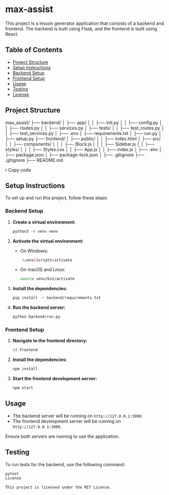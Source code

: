 # max-assist

This project is a lesson generator application that consists of a backend and frontend. The backend is built using Flask, and the frontend is built using React.

## Table of Contents

- [Project Structure](#project-structure)
- [Setup Instructions](#setup-instructions)
- [Backend Setup](#backend-setup)
- [Frontend Setup](#frontend-setup)
- [Usage](#usage)
- [Testing](#testing)
- [License](#license)

## Project Structure

max_assist/
├── backend/
│ ├── app/
│ │ ├── init.py
│ │ ├── config.py
│ │ ├── routes.py
│ │ ├── services.py
│ ├── tests/
│ │ ├── test_routes.py
│ │ ├── test_services.py
│ ├── .env
│ ├── requirements.txt
│ ├── run.py
│ ├── setup.py
├── frontend/
│ ├── public/
│ │ ├── index.html
│ ├── src/
│ │ ├── components/
│ │ │ ├── Block.js
│ │ │ ├── Sidebar.js
│ │ ├── styles/
│ │ │ ├── Styles.css
│ │ ├── App.js
│ │ ├── index.js
│ ├── .env
│ ├── package.json
│ ├── package-lock.json
│ ├── .gitignore
├── .gitignore
├── README.md

r
Copy code

## Setup Instructions

To set up and run this project, follow these steps:

### Backend Setup

1. **Create a virtual environment:**
    ```sh
    python3 -m venv venv
    ```

2. **Activate the virtual environment:**
    - On Windows:
        ```sh
        .\venv\Scripts\activate
        ```
    - On macOS and Linux:
        ```sh
        source venv/bin/activate
        ```

3. **Install the dependencies:**
    ```sh
    pip install -r backend/requirements.txt
    ```

4. **Run the backend server:**
    ```sh
    python backend/run.py
    ```

### Frontend Setup

1. **Navigate to the frontend directory:**
    ```sh
    cd frontend
    ```

2. **Install the dependencies:**
    ```sh
    npm install
    ```

3. **Start the frontend development server:**
    ```sh
    npm start
    ```

## Usage

- The backend server will be running on `http://127.0.0.1:5000`.
- The frontend development server will be running on `http://127.0.0.1:3000`.

Ensure both servers are running to use the application.

## Testing

To run tests for the backend, use the following command:

```sh
pytest
License

This project is licensed under the MIT License.